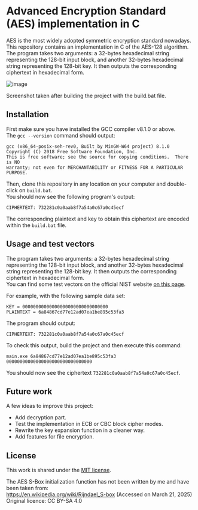 Advanced Encryption Standard (AES) implementation in C
======================================================

AES is the most widely adopted symmetric encryption standard nowadays. This repository contains an implementation in C of the AES-128 algorithm. The program takes two arguments: a 32-bytes hexadecimal string representing the 128-bit input block, and another 32-bytes hexadecimal string representing the 128-bit key. It then outputs the corresponding ciphertext in hexadecimal form.


![image](https://github.com/user-attachments/assets/900b8428-7ed6-4c77-9a9c-df00db352c40)

Screenshot taken after building the project with the build.bat file.


Installation
------------

First make sure you have installed the GCC compiler v8.1.0 or above.  
The `gcc --version` command should output:
```
gcc (x86_64-posix-seh-rev0, Built by MinGW-W64 project) 8.1.0
Copyright (C) 2018 Free Software Foundation, Inc.
This is free software; see the source for copying conditions.  There is NO
warranty; not even for MERCHANTABILITY or FITNESS FOR A PARTICULAR PURPOSE.
```


Then, clone this repository in any location on your computer and double-click on `build.bat`.  
You should now see the following program's output:
```
CIPHERTEXT: 732281c0a0aab8f7a54a0c67a0c45ecf
```

The corresponding plaintext and key to obtain this ciphertext are encoded within the `build.bat` file.

Usage and test vectors
----------------------

The program takes two arguments: a 32-bytes hexadecimal string representing the 128-bit input block, and another 32-bytes hexadecimal string representing the 128-bit key. It then outputs the corresponding ciphertext in hexadecimal form.  
You can find some test vectors on the official NIST website [on this page](https://csrc.nist.gov/projects/cryptographic-algorithm-validation-program/block-ciphers).  

For example, with the following sample data set:  
```
KEY = 00000000000000000000000000000000
PLAINTEXT = 6a84867cd77e12ad07ea1be895c53fa3
```

The program should output:
```
CIPHERTEXT: 732281c0a0aab8f7a54a0c67a0c45ecf
```

To check this output, build the project and then execute this command:
```
main.exe 6a84867cd77e12ad07ea1be895c53fa3 00000000000000000000000000000000
```

You should now see the ciphertext `732281c0a0aab8f7a54a0c67a0c45ecf`.


Future work
-----------

A few ideas to improve this project:
- Add decryption part.
- Test the implementation in ECB or CBC block cipher modes.
- Rewrite the key expansion function in a cleaner way.
- Add features for file encryption.

License
-------

This work is shared under the [MIT license](LICENSE).  

The AES S-Box initialization function has not been written by me and have been taken from:  
https://en.wikipedia.org/wiki/Rijndael_S-box (Accessed on March 21, 2025)  
Original licence: CC BY-SA 4.0
